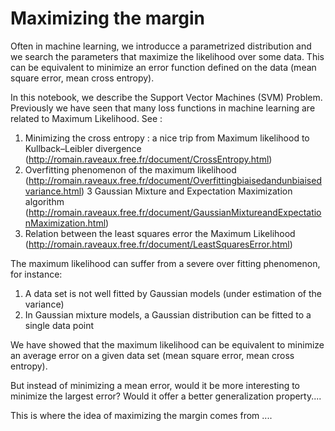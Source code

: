 Maximizing the margin
===============

Often in machine learning, we introducce a parametrized distribution and we search the parameters that maximize the likelihood over some data. This can be equivalent to minimize an error function defined on the data (mean square error, mean cross entropy).

In this notebook, we describe the Support Vector Machines (SVM) Problem.
Previously we have seen that many loss functions in machine learning are related to Maximum Likelihood. 
See : 
1. Minimizing the cross entropy : a nice trip from Maximum likelihood to Kullback–Leibler divergence (http://romain.raveaux.free.fr/document/CrossEntropy.html)
2. Overfitting phenomenon of the maximum likelihood (http://romain.raveaux.free.fr/document/Overfittingbiaisedandunbiaisedvariance.html)
3 Gaussian Mixture and Expectation Maximization algorithm (http://romain.raveaux.free.fr/document/GaussianMixtureandExpectationMaximization.html)
4. Relation between the least squares error the Maximum Likelihood (http://romain.raveaux.free.fr/document/LeastSquaresError.html)

The maximum likelihood can suffer from a severe over fitting phenomenon, for instance: 
1. A data set is not well fitted by Gaussian models (under estimation of the variance)
2. In Gaussian mixture models, a Gaussian distribution can be fitted to a single data point

We have showed that the maximum likelihood can be equivalent to minimize an average error on a given data set (mean square error, mean cross entropy).

But instead of minimizing a mean error, would it be more interesting to minimize the largest error? Would it offer a better generalization property....

This is where the idea of maximizing the margin comes from ....


